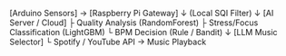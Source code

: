 [Arduino Sensors] → [Raspberry Pi Gateway]
↓
(Local SQI Filter)
↓
[AI Server / Cloud]
├ Quality Analysis (RandomForest)
├ Stress/Focus Classification (LightGBM)
└ BPM Decision (Rule / Bandit)
↓
[LLM Music Selector]
└ Spotify / YouTube API → Music Playback
